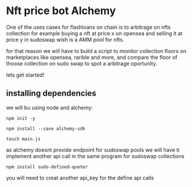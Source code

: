 # Nft price bot Alchemy

 One of the uses cases for flashloans on chain is to arbitrage on nfts collection for example buying a nft at price x on opensea and selling it at price y in sudoswap wish is a AMM pool for nfts.

 for that reason we will have to build a script to monitor collection floors on marketplaces like opensea, rarible and more, and compare the floor of thoose collection on sudo swap to spot a arbitrage oportunity.

lets get started!

## installing dependencies

we will bu using node and alchemy:

    npm init -y

    npm install --save alchemy-sdk

    touch main.js

as alchemy doesnt provide endpoint for sudoswap pools
we will have ti implement another api call in the same program for sudoswap collections

    npm install sudo-defined-quoter

you will need to creat  another api_key for the define api calls